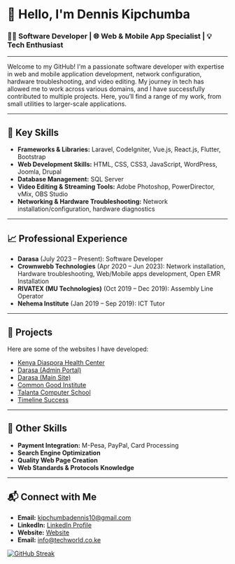 # 👋 Hello, I'm Dennis Kipchumba

### 👨‍💻 Software Developer | 🌐 Web & Mobile App Specialist | 💡 Tech Enthusiast

---

Welcome to my GitHub! I'm a passionate software developer with expertise in web and mobile application development, network configuration, hardware troubleshooting, and video editing. My journey in tech has allowed me to work across various domains, and I have successfully contributed to multiple projects. Here, you’ll find a range of my work, from small utilities to larger-scale applications.

---

## 🌟 Key Skills

- **Frameworks & Libraries:** Laravel, CodeIgniter, Vue.js, React.js, Flutter, Bootstrap
- **Web Development Skills:** HTML, CSS, CSS3, JavaScript, WordPress, Joomla, Drupal
- **Database Management:** SQL Server
- **Video Editing & Streaming Tools:** Adobe Photoshop, PowerDirector, vMix, OBS Studio
- **Networking & Hardware Troubleshooting:** Network installation/configuration, hardware diagnostics

---

## 📈 Professional Experience

- **Darasa** (July 2023 – Present): Software Developer
- **Crownwebb Technologies** (Apr 2020 – Jun 2023): Network installation, Hardware troubleshooting, Web/Mobile apps development, Open EMR Installation
- **RIVATEX (MU Technologies)** (Oct 2019 – Dec 2019): Assembly Line Operator
- **Nehema Institute** (Jan 2019 – Sep 2019): ICT Tutor

---

## 🚀 Projects

Here are some of the websites I have developed:

- [Kenya Diaspora Health Center](https://kdhc.co.ke)
- [Darasa (Admin Portal)](https://admin.darasa.app)
- [Darasa (Main Site)](https://darasa.app)
- [Common Good Institute](https://commongood-institute.org)
- [Talanta Computer School](https://talantacomputerschool.com)
- [Timeline Success](https://timelinesuccessltd.com)

---

## 🎯 Other Skills

- **Payment Integration:** M-Pesa, PayPal, Card Processing
- **Search Engine Optimization**
- **Quality Web Page Creation** 
- **Web Standards & Protocols Knowledge**

---

## 📬 Connect with Me

- **Email:** [kipchumbadennis10@gmail.com](mailto:kipchumbadennis10@gmail.com)
- **LinkedIn:** [LinkedIn Profile](https://www.linkedin.com/in/dennis-kipchumba-11194768)
- **Website:** [Website](https://techworld.co.ke)
- **Email:** [info@techworld.co.ke](info@techworld.co.ke)

[![GitHub Streak](https://github-readme-streak-stats.herokuapp.com?user=Arapchirchir&theme=gruvbox&hide_border=true&date_format=j%20M%5B%20Y%5D)](https://git.io/streak-stats)

